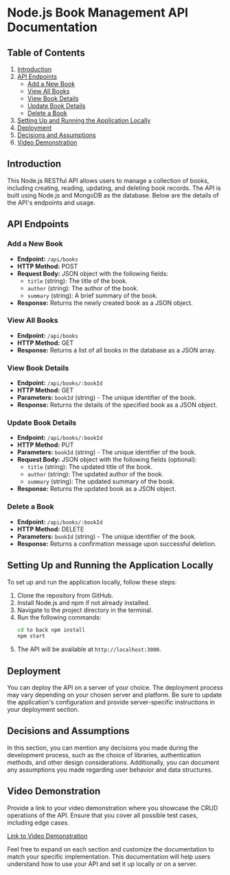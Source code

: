 
# Node.js Book Management API Documentation

## Table of Contents
1. [Introduction](#introduction)
2. [API Endpoints](#api-endpoints)
   - [Add a New Book](#add-a-new-book)
   - [View All Books](#view-all-books)
   - [View Book Details](#view-book-details)
   - [Update Book Details](#update-book-details)
   - [Delete a Book](#delete-a-book)
3. [Setting Up and Running the Application Locally](#setting-up-and-running-the-application-locally)
4. [Deployment](#deployment)
5. [Decisions and Assumptions](#decisions-and-assumptions)
6. [Video Demonstration](#video-demonstration)

## Introduction
This Node.js RESTful API allows users to manage a collection of books, including creating, reading, updating, and deleting book records. The API is built using Node.js and MongoDB as the database. Below are the details of the API's endpoints and usage.

## API Endpoints

### Add a New Book
- **Endpoint:** `/api/books`
- **HTTP Method:** POST
- **Request Body:** JSON object with the following fields:
   - `title` (string): The title of the book.
   - `author` (string): The author of the book.
   - `summary` (string): A brief summary of the book.
- **Response:** Returns the newly created book as a JSON object.

### View All Books
- **Endpoint:** `/api/books`
- **HTTP Method:** GET
- **Response:** Returns a list of all books in the database as a JSON array.

### View Book Details
- **Endpoint:** `/api/books/:bookId`
- **HTTP Method:** GET
- **Parameters:** `bookId` (string) - The unique identifier of the book.
- **Response:** Returns the details of the specified book as a JSON object.

### Update Book Details
- **Endpoint:** `/api/books/:bookId`
- **HTTP Method:** PUT
- **Parameters:** `bookId` (string) - The unique identifier of the book.
- **Request Body:** JSON object with the following fields (optional):
   - `title` (string): The updated title of the book.
   - `author` (string): The updated author of the book.
   - `summary` (string): The updated summary of the book.
- **Response:** Returns the updated book as a JSON object.

### Delete a Book
- **Endpoint:** `/api/books/:bookId`
- **HTTP Method:** DELETE
- **Parameters:** `bookId` (string) - The unique identifier of the book.
- **Response:** Returns a confirmation message upon successful deletion.

## Setting Up and Running the Application Locally
To set up and run the application locally, follow these steps:

1. Clone the repository from GitHub.
2. Install Node.js and npm if not already installed.
3. Navigate to the project directory in the terminal.
4. Run the following commands:
   ```bash
   cd to back npm install
   npm start
   ```
5. The API will be available at `http://localhost:3000`.

## Deployment
You can deploy the API on a server of your choice. The deployment process may vary depending on your chosen server and platform. Be sure to update the application's configuration and provide server-specific instructions in your deployment section.

## Decisions and Assumptions
In this section, you can mention any decisions you made during the development process, such as the choice of libraries, authentication methods, and other design considerations. Additionally, you can document any assumptions you made regarding user behavior and data structures.

## Video Demonstration
Provide a link to your video demonstration where you showcase the CRUD operations of the API. Ensure that you cover all possible test cases, including edge cases.

[Link to Video Demonstration](your-video-link-here)

Feel free to expand on each section and customize the documentation to match your specific implementation. This documentation will help users understand how to use your API and set it up locally or on a server.